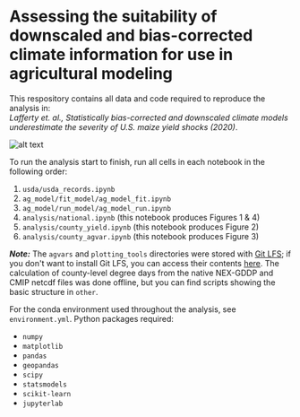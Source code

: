 # Assessing the suitability of downscaled and bias-corrected climate information for use in agricultural modeling

This respository contains all data and code required to reproduce the analysis in:<br />
*Lafferty et. al., Statistically bias-corrected and downscaled climate models underestimate the severity of U.S. maize yield shocks (2020)*.

![alt text](https://github.com/david0811/BCSD_CornYields_UQ/blob/master/figs/figure2.png)

To run the analysis start to finish, run all cells in each notebook in the following order:
1. `usda/usda_records.ipynb`
2. `ag_model/fit_model/ag_model_fit.ipynb`
3. `ag_model/run_model/ag_model_run.ipynb`
4. `analysis/national.ipynb` (this notebook produces Figures 1 & 4)
5. `analysis/county_yield.ipynb` (this notebook produces Figure 2)
6. `analysis/county_agvar.ipynb` (this notebook produces Figure 3)

***Note:*** The `agvars` and `plotting_tools` directories were stored with [Git LFS](https://git-lfs.github.com); if you don't want to install Git LFS, you can access their contents [here](https://uillinoisedu-my.sharepoint.com/:f:/g/personal/davidcl2_illinois_edu/EgrWzY0BfhpFrUhqRmLFUXEBwHk84o_eWusCtMqyfsGJww?e=G9ofNy). The calculation of county-level degree days from the native NEX-GDDP and CMIP netcdf files was done offline, but you can find scripts showing the basic structure in `other`.

For the conda environment used throughout the analysis, see `environment.yml`. Python packages required:
- `numpy`
- `matplotlib`
- `pandas`
- `geopandas`
- `scipy`
- `statsmodels`
- `scikit-learn`
- `jupyterlab`<br />
